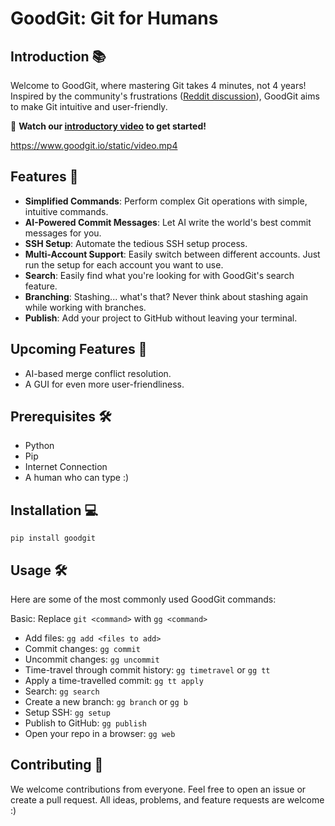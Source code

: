 # GoodGit: Git for Humans

## Introduction 📚

Welcome to GoodGit, where mastering Git takes 4 minutes, not 4 years! Inspired by the community's frustrations ([Reddit discussion](https://www.reddit.com/r/webdev/comments/ffvsnf/unpopular_opinion_git_is_unintuitive_and_not_fun/)), GoodGit aims to make Git intuitive and user-friendly.

🎥 **Watch our [introductory video](https://www.goodgit.io/static/video.mp4) to get started!**

https://www.goodgit.io/static/video.mp4

## Features 🌟

-   **Simplified Commands**: Perform complex Git operations with simple, intuitive commands.
-   **AI-Powered Commit Messages**: Let AI write the world's best commit messages for you.
-   **SSH Setup**: Automate the tedious SSH setup process.
-   **Multi-Account Support**: Easily switch between different accounts. Just run the setup for each account you want to use.
-   **Search**: Easily find what you're looking for with GoodGit's search feature.
-   **Branching**: Stashing... what's that? Never think about stashing again while working with branches.
-   **Publish**: Add your project to GitHub without leaving your terminal.

## Upcoming Features 🚀

-   AI-based merge conflict resolution.
-   A GUI for even more user-friendliness.

## Prerequisites 🛠

-   Python
-   Pip
-   Internet Connection
-   A human who can type :)

## Installation 💻

`pip install goodgit`

## Usage 🛠️

Here are some of the most commonly used GoodGit commands:

Basic: Replace `git <command>` with `gg <command>`

-   Add files: `gg add <files to add>`
-   Commit changes: `gg commit`
-   Uncommit changes: `gg uncommit`
-   Time-travel through commit history: `gg timetravel` or `gg tt`
-   Apply a time-travelled commit: `gg tt apply`
-   Search: `gg search`
-   Create a new branch: `gg branch` or `gg b`
-   Setup SSH: `gg setup`
-   Publish to GitHub: `gg publish`
-   Open your repo in a browser: `gg web`

## Contributing 🤝

We welcome contributions from everyone. Feel free to open an issue or create a pull request. 
All ideas, problems, and feature requests are welcome :)
